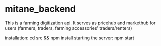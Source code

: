 # mitane_backend
This is a farming digitization api. It serves as pricehub and markethub for users (farmers, traders, farming accessories' traders/renters)

installation: cd src && npm install
starting the server: npm start